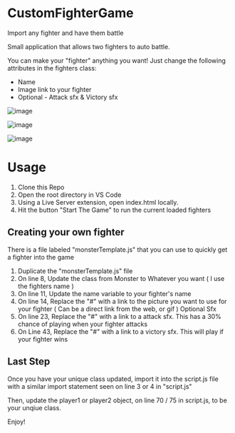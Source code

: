 # CustomFighterGame
 Import any fighter and have them battle

Small application that allows two fighters to auto battle.

You can make your "fighter" anything you want! Just change the following attributes in the fighters class:
- Name
- Image link to your fighter
- Optional - Attack sfx & Victory sfx

![image](https://user-images.githubusercontent.com/118638677/202878206-fc59a2ce-4fca-49ba-b33f-b699715b78c5.png)


![image](https://user-images.githubusercontent.com/118638677/202878026-fba03503-a17f-4dd2-9aca-2fcd3ce5e2fe.png)

![image](https://user-images.githubusercontent.com/118638677/202878336-5a77dc3c-900f-4806-a057-14302053af19.png)


# Usage
1. Clone this Repo
2. Open the root directory in VS Code
3. Using a Live Server extension, open index.html locally.
4. Hit the button "Start The Game" to run the current loaded fighters

## Creating your own fighter
There is a file labeled "monsterTemplate.js" that you can use to quickly get a fighter into the game
1. Duplicate the "monsterTemplate.js" file
2. On line 8, Update the class from Monster to Whatever you want ( I use the fighters name )
3. On line 11, Update the name variable to your fighter's name
4. On line 14, Replace the "#" with a link to the picture you want to use for your fighter ( Can be a direct link from the web, or gif )
Optional Sfx
1. On line 23, Replace the "#" with a link to a attack sfx. This has a 30% chance of playing when your fighter attacks
2. On Line 43, Replace the "#" with a link to a victory sfx. This will play if your fighter wins

## Last Step
Once you have your unique class updated, import it into the script.js file with a similar import statement seen on line 3 or 4 in "script.js"

Then, update the player1 or player2 object, on line 70 / 75 in script.js,  to be your unqiue class.

Enjoy!
